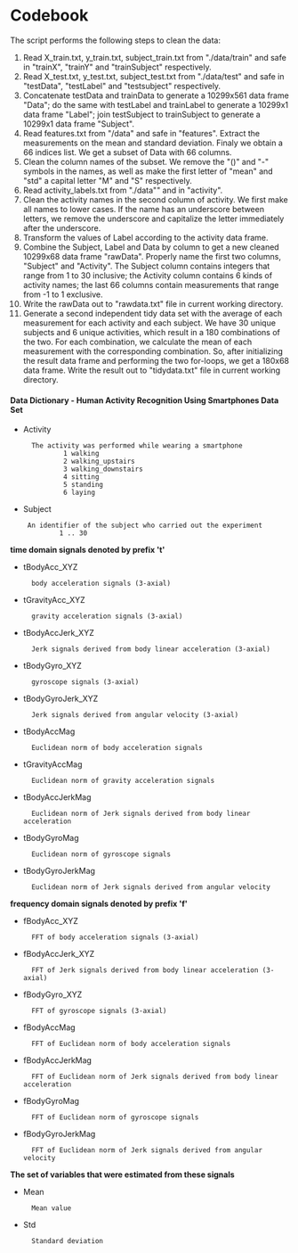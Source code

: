 Codebook
========
The script performs the following steps to clean the data:

1. Read X_train.txt, y_train.txt, subject_train.txt from "./data/train" and safe in "trainX", "trainY" and "trainSubject" respectively.
2. Read X_test.txt, y_test.txt, subject_test.txt from "./data/test" and safe in "testData", "testLabel" and "testsubject" respectively.
3. Concatenate testData and trainData to generate a 10299x561 data frame "Data"; do the same with testLabel and trainLabel to generate a 10299x1 data frame "Label"; join testSubject to trainSubject to generate a 10299x1 data frame "Subject".
4. Read features.txt from "/data" and safe in "features". Extract the measurements on the mean and standard deviation. Finaly we obtain a 66 indices list. We get a subset of Data with 66 columns.
5. Clean the column names of the subset. We remove the "()" and "-" symbols in the names, as well as make the first letter of "mean" and "std" a capital letter "M" and "S" respectively.
6. Read activity_labels.txt  from  "./data"" and in "activity".
7. Clean the activity names in the second column of activity. We first make all names to lower cases. If the name has an underscore between letters, we remove the underscore and capitalize the letter immediately after the underscore.
8. Transform the values of Label according to the activity data frame.
9. Combine the Subject, Label and Data by column to get a new cleaned 10299x68 data frame "rawData". Properly name the first two columns, "Subject" and "Activity". The Subject column contains integers that range from 1 to 30 inclusive; the Activity column contains 6 kinds of activity names; the last 66 columns contain measurements that range from -1 to 1 exclusive.
10. Write the rawData out to "rawdata.txt" file in current working directory.
11. Generate a second independent tidy data set with the average of each measurement for each activity and each subject. 
 We have 30 unique subjects and 6 unique activities, which result in a 180 combinations of the two. For each combination, we calculate the mean of each measurement with the corresponding combination. So, after initializing the result data frame and performing the two for-loops, we get a 180x68 data frame.
Write the result out to "tidydata.txt" file in current working directory.



#### Data Dictionary - Human Activity Recognition Using Smartphones Data Set

- Activity

        The activity was performed while wearing a smartphone
                1 walking
                2 walking_upstairs
                3 walking_downstairs
                4 sitting
                5 standing
                6 laying

-  Subject

        An identifier of the subject who carried out the experiment
                1 .. 30


**time domain signals denoted by prefix 't'**

- tBodyAcc_XYZ

        body acceleration signals (3-axial)

- tGravityAcc_XYZ

        gravity acceleration signals (3-axial)

- tBodyAccJerk_XYZ

        Jerk signals derived from body linear acceleration (3-axial)

- tBodyGyro_XYZ

        gyroscope signals (3-axial)

- tBodyGyroJerk_XYZ

        Jerk signals derived from angular velocity (3-axial)

- tBodyAccMag

        Euclidean norm of body acceleration signals

- tGravityAccMag

        Euclidean norm of gravity acceleration signals

- tBodyAccJerkMag

        Euclidean norm of Jerk signals derived from body linear acceleration

- tBodyGyroMag

        Euclidean norm of gyroscope signals

- tBodyGyroJerkMag

        Euclidean norm of Jerk signals derived from angular velocity


**frequency domain signals denoted by prefix 'f'**

- fBodyAcc_XYZ

        FFT of body acceleration signals (3-axial)

- fBodyAccJerk_XYZ

        FFT of Jerk signals derived from body linear acceleration (3-axial)

- fBodyGyro_XYZ

        FFT of gyroscope signals (3-axial)

- fBodyAccMag

        FFT of Euclidean norm of body acceleration signals

- fBodyAccJerkMag

        FFT of Euclidean norm of Jerk signals derived from body linear acceleration

- fBodyGyroMag

        FFT of Euclidean norm of gyroscope signals

- fBodyGyroJerkMag

        FFT of Euclidean norm of Jerk signals derived from angular velocity


**The set of variables that were estimated from these signals**

- Mean

        Mean value

- Std

        Standard deviation


